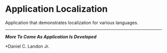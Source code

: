 # Application Localization

Application that demonstrates localization for various languages.

---

***More To Come As Application Is Developed***

*Daniel C. Landon Jr.